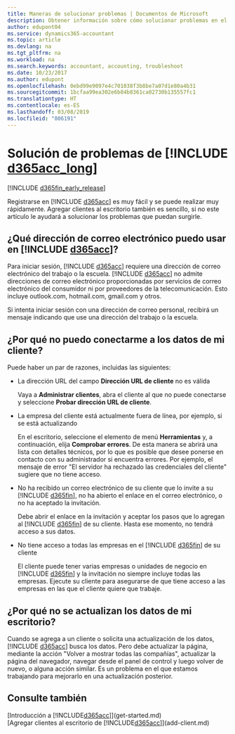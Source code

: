 ```yaml
---
title: Maneras de solucionar problemas | Documentos de Microsoft
description: Obtener información sobre cómo solucionar problemas en el Accountant Hub de Dynamics 365.
author: edupont04
ms.service: dynamics365-accountant
ms.topic: article
ms.devlang: na
ms.tgt_pltfrm: na
ms.workload: na
ms.search.keywords: accountant, accounting, troubleshoot
ms.date: 10/23/2017
ms.author: edupont
ms.openlocfilehash: 0ebd99e9097e4c701038f3b8be7a07d1e80a4b31
ms.sourcegitcommit: 1bcfaa99ea302e6b84b8361ca02730b135557fc1
ms.translationtype: HT
ms.contentlocale: es-ES
ms.lasthandoff: 03/08/2019
ms.locfileid: "806191"
---
```

# <a name="troubleshooting-include-d365acclongincludesd365acclongmdmd"></a>Solución de problemas de [!INCLUDE [d365acc_long](includes/d365acc_long_md.md)]
[!INCLUDE [d365fin_early_release](includes/d365fin_early_release.md.md)]

Registrarse en [!INCLUDE [d365acc](includes/d365acc_md.md)] es muy fácil y se puede realizar muy rápidamente. Agregar clientes al escritorio también es sencillo, si no este artículo le ayudará a solucionar los problemas que puedan surgirle.

## <a name="what-email-address-can-i-use-with-include-d365accincludesd365accmdmd"></a>¿Qué dirección de correo electrónico puedo usar en [!INCLUDE [d365acc](includes/d365acc_md.md)]?
Para iniciar sesión, [!INCLUDE [d365acc](includes/d365acc_md.md)] requiere una dirección de correo electrónico del trabajo o la escuela. [!INCLUDE [d365acc](includes/d365acc_md.md)] no admite direcciones de correo electrónico proporcionadas por servicios de correo electrónico del consumidor ni por proveedores de la telecomunicación. Esto incluye outlook.com, hotmail.com, gmail.com y otros.  

Si intenta iniciar sesión con una dirección de correo personal, recibirá un mensaje indicando que use una dirección del trabajo o la escuela.  

## <a name="why-cant-i-connect-to-my-clients-data"></a>¿Por qué no puedo conectarme a los datos de mi cliente?
Puede haber un par de razones, incluidas las siguientes:

- La dirección URL del campo **Dirección URL de cliente** no es válida  

  Vaya a **Administrar clientes**, abra el cliente al que no puede conectarse y seleccione **Probar dirección URL de cliente**.  
- La empresa del cliente está actualmente fuera de línea, por ejemplo, si se está actualizando

  En el escritorio, seleccione el elemento de menú **Herramientas** y, a continuación, elija **Comprobar errores**. De esta manera se abrirá una lista con detalles técnicos, por lo que es posible que desee ponerse en contacto con su administrador si encuentra errores. Por ejemplo, el mensaje de error "El servidor ha rechazado las credenciales del cliente" sugiere que no tiene acceso.  
- No ha recibido un correo electrónico de su cliente que lo invite a su [!INCLUDE [d365fin](includes/d365fin_md.md)], no ha abierto el enlace en el correo electrónico, o no ha aceptado la invitación.

  Debe abrir el enlace en la invitación y aceptar los pasos que lo agregan al [!INCLUDE [d365fin](includes/d365fin_md.md)] de su cliente. Hasta ese momento, no tendrá acceso a sus datos.  
- No tiene acceso a todas las empresas en el [!INCLUDE [d365fin](includes/d365fin_md.md)] de su cliente

  El cliente puede tener varias empresas o unidades de negocio en [!INCLUDE [d365fin](includes/d365fin_md.md)] y la invitación no siempre incluye todas las empresas. Ejecute su cliente para asegurarse de que tiene acceso a las empresas en las que el cliente quiere que trabaje.  

## <a name="why-doesnt-the-data-refresh-in-my-dashboard"></a>¿Por qué no se actualizan los datos de mi escritorio?
Cuando se agrega a un cliente o solicita una actualización de los datos, [!INCLUDE [d365acc](includes/d365acc_md.md)] busca los datos. Pero debe actualizar la página, mediante la acción "Volver a mostrar todas las compañías", actualizar la página del navegador, navegar desde el panel de control y luego volver de nuevo, o alguna acción similar. Es un problema en el que estamos trabajando para mejorarlo en una actualización posterior.  

## <a name="see-also"></a>Consulte también
[Introducción a [!INCLUDE[d365acc](includes/d365acc_md.md)]](get-started.md)  
[Agregar clientes al escritorio de [!INCLUDE[d365acc](includes/d365acc_md.md)]](add-client.md)  
